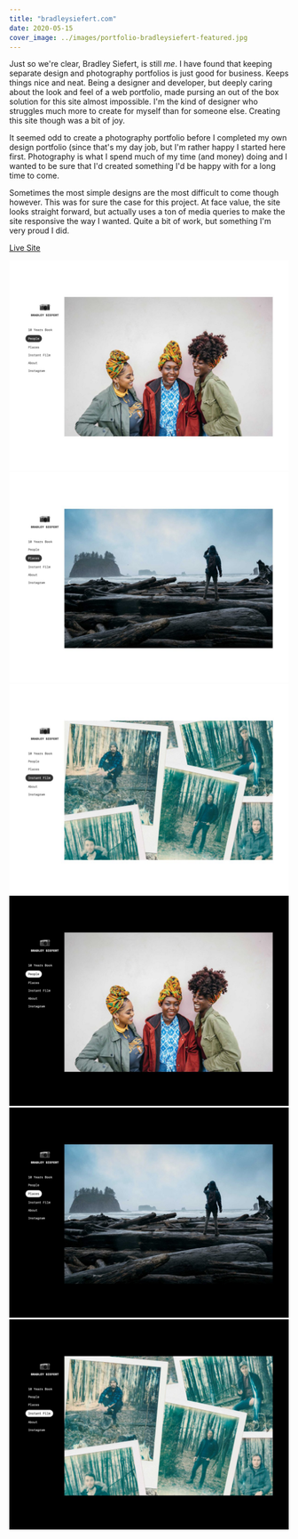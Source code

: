 ```yaml
---
title: "bradleysiefert.com"
date: 2020-05-15
cover_image: ../images/portfolio-bradleysiefert-featured.jpg
---
```


Just so we're clear, Bradley Siefert, is still _me_. I have found that keeping separate design and photography portfolios is just good for business. Keeps things nice and neat. Being a designer and developer, but deeply caring about the look and feel of a web portfolio, made pursing an out of the box solution for this site almost impossible. I'm the kind of designer who struggles much more to create for myself than for someone else. Creating this site though was a bit of joy.

It seemed odd to create a photography portfolio before I completed my own design portfolio (since that's my day job, but I'm rather happy I started here first. Photography is what I spend much of my time (and money) doing and I wanted to be sure that I'd created something I'd be happy with for a long time to come. 

Sometimes the most simple designs are the most difficult to come though however. This was for sure the case for this project. At face value, the site looks straight forward, but actually uses a ton of media queries to make the site responsive the way I wanted. Quite a bit of work, but something I'm very proud I did.

<a class="btn btn-outline-dark mb-32" target="_blank" href="https://bradleysiefert.com">Live Site</a>

![Screenshot of the portrait portfolio in light mode](../images/portfolio-bradleysiefert-light1.jpg)
![Screenshot of the places portfolio in light mode](../images/portfolio-bradleysiefert-light2.jpg)
![Screenshot of the instant film portfolio in light mode](../images/portfolio-bradleysiefert-light3.jpg)
![Screenshot of the portrait portfolio in dark mode](../images/portfolio-bradleysiefert-dark1.jpg)
![Screenshot of the places portfolio in dark mode](../images/portfolio-bradleysiefert-dark2.jpg)
![Screenshot of the instant film portfolio in dark mode](../images/portfolio-bradleysiefert-dark3.jpg)